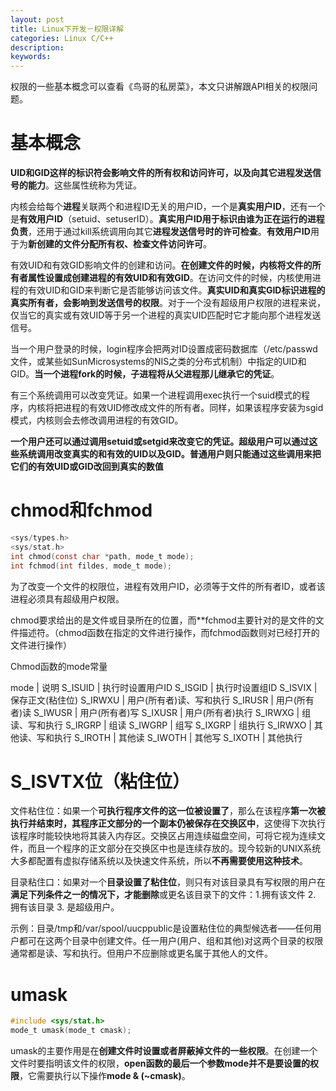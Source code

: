```yaml
---
layout: post
title: Linux下开发－权限详解
categories: Linux C/C++
description: 
keywords: 
---
```


权限的一些基本概念可以查看《鸟哥的私房菜》，本文只讲解跟API相关的权限问题。

# 基本概念

**UID和GID这样的标识符会影响文件的所有权和访问许可，以及向其它进程发送信号的能力**。这些属性统称为凭证。 

内核会给每个**进程**关联两个和进程ID无关的用户ID，一个是**真实用户ID**，还有一个是**有效用户ID**（setuid、setuserID）。**真实用户ID用于标识由谁为正在运行的进程负责**，还用于通过kill系统调用向其它**进程发送信号时的许可检查**。**有效用户ID**用于为**新创建的文件分配所有权、检查文件访问许可**。

有效UID和有效GID影响文件的创建和访问。**在创建文件的时候，内核将文件的所有者属性设置成创建进程的有效UID和有效GID**。在访问文件的时候，内核使用进程的有效UID和GID来判断它是否能够访问该文件。**真实UID和真实GID标识进程的真实所有者，会影响到发送信号的权限**。对于一个没有超级用户权限的进程来说，仅当它的真实或有效UID等于另一个进程的真实UID匹配时它才能向那个进程发送信号。 

当一个用户登录的时候，login程序会把两对ID设置成密码数据库（/etc/passwd文件，或某些如SunMicrosystems的NIS之类的分布式机制）中指定的UID和GID。**当一个进程fork的时候，子进程将从父进程那儿继承它的凭证**。 

有三个系统调用可以改变凭证。如果一个进程调用exec执行一个suid模式的程序，内核将把进程的有效UID修改成文件的所有者。同样，如果该程序安装为sgid模式，内核则会去修改调用进程的有效GID。

**一个用户还可以通过调用setuid或setgid来改变它的凭证。超级用户可以通过这些系统调用改变真实的和有效的UID以及GID。普通用户则只能通过这些调用来把它们的有效UID或GID改回到真实的数值**



# chmod和fchmod
```c
<sys/types.h>
<sys/stat.h>
int chmod(const char *path, mode_t mode);
int fchmod(int fildes, mode_t mode);
```

为了改变一个文件的权限位，进程有效用户ID，必须等于文件的所有者ID，或者该进程必须具有超级用户权限。

chmod要求给出的是文件或目录所在的位置，而**fchmod主要针对的是文件的文件描述符。（chmod函数在指定的文件进行操作，而fchmod函数则对已经打开的文件进行操作）

Chmod函数的mode常量

mode | 说明
S_ISUID | 执行时设置用户ID
S_ISGID | 执行时设置组ID
S_ISVIX | 保存正文(粘住位)
S_IRWXU | 用户(所有者)读、写和执行
S_IRUSR | 用户(所有者)读
S_IWUSR | 用户(所有者)写
S_IXUSR | 用户(所有者)执行
S_IRWXG | 组读、写和执行
S_IRGRP | 组读
S_IWGRP | 组写
S_IXGRP | 组执行
S_IRWXO | 其他读、写和执行
S_IROTH | 其他读
S_IWOTH | 其他写
S_IXOTH | 其他执行




# S_ISVTX位（粘住位）

文件粘住位：如果一个**可执行程序文件的这一位被设置了**，那么在该程序**第一次被执行并结束时，其程序正文部分的一个副本仍被保存在交换区中**，这使得下次执行该程序时能较快地将其装入内存区。交换区占用连续磁盘空间，可将它视为连续文件，而且一个程序的正文部分在交换区中也是连续存放的。现今较新的UNIX系统大多都配置有虚拟存储系统以及快速文件系统，所以**不再需要使用这种技术**。

目录粘住口：如果对一个**目录设置了粘住位**，则只有对该目录具有写权限的用户在**满足下列条件之一的情况下，才能删除**或更名该目录下的文件：1.拥有该文件    2. 拥有该目录   3. 是超级用户。

示例：目录/tmp和/var/spool/uucppublic是设置粘住位的典型候选者——任何用户都可在这两个目录中创建文件。任一用户(用户、组和其他)对这两个目录的权限通常都是读、写和执行。但用户不应删除或更名属于其他人的文件。



# umask
```c
#include <sys/stat.h>
mode_t umask(mode_t cmask);
```
umask的主要作用是在**创建文件时设置或者屏蔽掉文件的一些权限**。在创建一个文件时要指明该文件的权限，**open函数的最后一个参数mode并不是要设置的权限**，它需要执行以下操作**mode & (~cmask)**。







